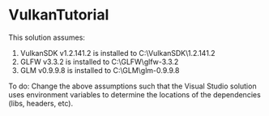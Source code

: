 # VulkanTutorial

This solution assumes:
1. VulkanSDK v1.2.141.2 is installed to C:\VulkanSDK\1.2.141.2
2. GLFW v3.3.2 is installed to C:\GLFW\glfw-3.3.2
3. GLM v0.9.9.8 is installed to C:\GLM\glm-0.9.9.8

To do: Change the above assumptions such that the Visual Studio solution uses environment variables to determine the locations of the dependencies (libs, headers, etc).
